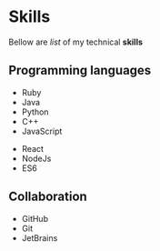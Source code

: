 # Skills

Bellow are _list_ of my technical **skills** 

## Programming languages

- Ruby
- Java
- Python
- C++
- JavaScript
* React
* NodeJs
* ES6


## Collaboration
- GitHub
- Git
- JetBrains
